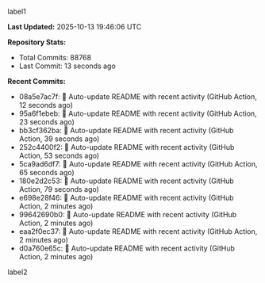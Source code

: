 
label1 
<!-- ACTIVITY_START -->
**Last Updated:** 2025-10-13 19:46:06 UTC

**Repository Stats:**
- Total Commits: 88768
- Last Commit: 13 seconds ago

**Recent Commits:**
- 08a5e7ac7f: 🤖 Auto-update README with recent activity (GitHub Action, 12 seconds ago)
- 95a6f1ebeb: 🤖 Auto-update README with recent activity (GitHub Action, 23 seconds ago)
- bb3cf362ba: 🤖 Auto-update README with recent activity (GitHub Action, 39 seconds ago)
- 252c4400f2: 🤖 Auto-update README with recent activity (GitHub Action, 53 seconds ago)
- 5ca9ad6df7: 🤖 Auto-update README with recent activity (GitHub Action, 65 seconds ago)
- 180e2d2c53: 🤖 Auto-update README with recent activity (GitHub Action, 79 seconds ago)
- e698e28f46: 🤖 Auto-update README with recent activity (GitHub Action, 2 minutes ago)
- 99642690b0: 🤖 Auto-update README with recent activity (GitHub Action, 2 minutes ago)
- eaa2f0ec37: 🤖 Auto-update README with recent activity (GitHub Action, 2 minutes ago)
- d0a760e65c: 🤖 Auto-update README with recent activity (GitHub Action, 2 minutes ago)
<!-- ACTIVITY_END -->

label2
